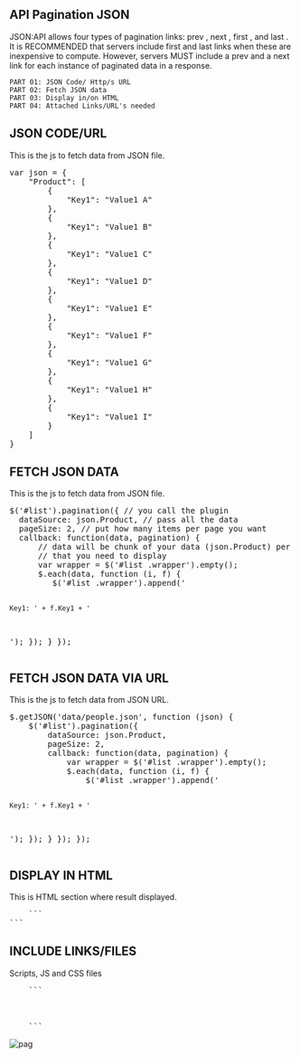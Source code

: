 <h2 dir="auto">API Pagination JSON</h2>

JSON:API allows four types of pagination links: prev , next , first , and last . It is RECOMMENDED that servers include first and last links when these are inexpensive to compute. However, servers MUST include a prev and a next link for each instance of paginated data in a response.

    PART 01: JSON Code/ Http/s URL
    PART 02: Fetch JSON data
    PART 03: Display in/on HTML
    PART 04: Attached Links/URL's needed
    
<h2 dir="auto">JSON CODE/URL</h2>
This is the js to fetch data from JSON file. 
<pre>
var json = {
    "Product": [
        {
            "Key1": "Value1 A"
        },
        {
            "Key1": "Value1 B"
        },
        {
            "Key1": "Value1 C"
        },
        {
            "Key1": "Value1 D"
        },
        {
            "Key1": "Value1 E"
        },
        {
            "Key1": "Value1 F"
        },
        {
            "Key1": "Value1 G"
        },
        {
            "Key1": "Value1 H"
        },
        {
            "Key1": "Value1 I"
        }
    ]
}
</pre>

<h2 dir="auto">FETCH JSON DATA</h2>
This is the js to fetch data from JSON file.
<pre>
$('#list').pagination({ // you call the plugin
  dataSource: json.Product, // pass all the data
  pageSize: 2, // put how many items per page you want
  callback: function(data, pagination) {
      // data will be chunk of your data (json.Product) per page
      // that you need to display
      var wrapper = $('#list .wrapper').empty();
      $.each(data, function (i, f) {
         $('#list .wrapper').append('

    Key1: ' + f.Key1 + '

');
      });
    }
   });
</pre>

<h2 dir="auto">FETCH JSON DATA VIA URL</h2>
This is the js to fetch data from JSON URL.
<pre>
$.getJSON('data/people.json', function (json) {
    $('#list').pagination({
        dataSource: json.Product,
        pageSize: 2,
        callback: function(data, pagination) {
            var wrapper = $('#list .wrapper').empty();
            $.each(data, function (i, f) {
                $('#list .wrapper').append('

    Key1: ' + f.Key1 + '

');
            });
        }
    });
});
</pre>

<h2 dir="auto">DISPLAY IN HTML</h2>
This is HTML section where result displayed.
<pre>
    ```<div id="list"><div class="wrapper"></div></div>```
</pre>

<h2 dir="auto">INCLUDE LINKS/FILES</h2>
Scripts, JS and CSS files
<pre>
    ```
    <script src="https://code.jquery.com/jquery-3.4.1.min.js"></script>
    <script src="https://pagination.js.org/dist/2.1.4/pagination.min.js"></script>
    <link rel="stylesheet" href="https://pagination.js.org/dist/2.1.4/pagination.css" />
    ```
</pre>

![pag](https://user-images.githubusercontent.com/74012005/149208840-cbd93bb4-5789-476b-bcef-d43178449609.jpg)
